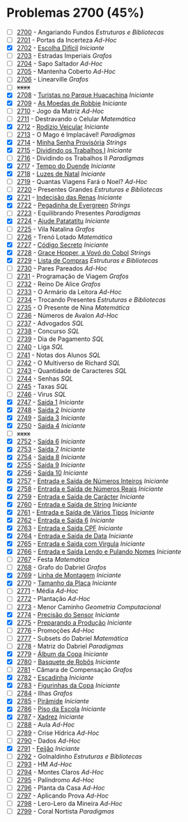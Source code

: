 # Problemas 2700 (45%)

- [ ]  [2700](https://www.beecrowd.com.br/judge/pt/problems/view/2700) - Angariando Fundos *Estruturas e Bibliotecas*
- [ ]  [2701](https://www.beecrowd.com.br/judge/pt/problems/view/2701) - Portas da Incerteza *Ad-Hoc*
- [x]  [2702](https://www.beecrowd.com.br/judge/pt/problems/view/2702) - [Escolha Difícil](https://github.com/potigol/beecrowd/blob/master/src/2700/2702.poti) *Iniciante*
- [ ]  [2703](https://www.beecrowd.com.br/judge/pt/problems/view/2703) - Estradas Imperiais *Grafos*
- [ ]  [2704](https://www.beecrowd.com.br/judge/pt/problems/view/2704) - Sapo Saltador *Ad-Hoc*
- [ ]  [2705](https://www.beecrowd.com.br/judge/pt/problems/view/2705) - Mantenha Coberto *Ad-Hoc*
- [ ]  [2706](https://www.beecrowd.com.br/judge/pt/problems/view/2706) - Linearville *Grafos*
- [ ] ~~xxxx~~
- [x]  [2708](https://www.beecrowd.com.br/judge/pt/problems/view/2708) - [Turistas no Parque Huacachina](https://github.com/potigol/beecrowd/blob/master/src/2700/2708.poti) *Iniciante*
- [x]  [2709](https://www.beecrowd.com.br/judge/pt/problems/view/2709) - [As Moedas de Robbie](https://github.com/potigol/beecrowd/blob/master/src/2700/2709.poti) *Iniciante*
- [ ]  [2710](https://www.beecrowd.com.br/judge/pt/problems/view/2710) - Jogo da Matriz *Ad-Hoc*
- [ ]  [2711](https://www.beecrowd.com.br/judge/pt/problems/view/2711) - Destravando o Celular *Matemática*
- [x]  [2712](https://www.beecrowd.com.br/judge/pt/problems/view/2712) - [Rodízio Veicular](https://github.com/potigol/beecrowd/blob/master/src/2700/2712.poti) *Iniciante*
- [ ]  [2713](https://www.beecrowd.com.br/judge/pt/problems/view/2713) - O Mago é Implacável! *Paradigmas*
- [x]  [2714](https://www.beecrowd.com.br/judge/pt/problems/view/2714) - [Minha Senha Provisória](https://github.com/potigol/beecrowd/blob/master/src/2700/2714.poti) *Strings*
- [x]  [2715](https://www.beecrowd.com.br/judge/pt/problems/view/2715) - [Dividindo os Trabalhos I](https://github.com/potigol/beecrowd/blob/master/src/2700/2715.poti) *Iniciante*
- [ ]  [2716](https://www.beecrowd.com.br/judge/pt/problems/view/2716) - Dividindo os Trabalhos II *Paradigmas*
- [x]  [2717](https://www.beecrowd.com.br/judge/pt/problems/view/2717) - [Tempo do Duende](https://github.com/potigol/beecrowd/blob/master/src/2700/2717.poti) *Iniciante*
- [x]  [2718](https://www.beecrowd.com.br/judge/pt/problems/view/2718) - [Luzes de Natal](https://github.com/potigol/beecrowd/blob/master/src/2700/2718.poti) *Iniciante*
- [ ]  [2719](https://www.beecrowd.com.br/judge/pt/problems/view/2719) - Quantas Viagens Fará o Noel? *Ad-Hoc*
- [ ]  [2720](https://www.beecrowd.com.br/judge/pt/problems/view/2720) - Presentes Grandes *Estruturas e Bibliotecas*
- [x]  [2721](https://www.beecrowd.com.br/judge/pt/problems/view/2721) - [Indecisão das Renas](https://github.com/potigol/beecrowd/blob/master/src/2700/2721.poti) *Iniciante*
- [x]  [2722](https://www.beecrowd.com.br/judge/pt/problems/view/2722) - [Pegadinha de Evergreen](https://github.com/potigol/beecrowd/blob/master/src/2700/2722.poti) *Strings*
- [ ]  [2723](https://www.beecrowd.com.br/judge/pt/problems/view/2723) - Equilibrando Presentes *Paradigmas*
- [x]  [2724](https://www.beecrowd.com.br/judge/pt/problems/view/2724) - [Ajude Patatatitu](https://github.com/potigol/beecrowd/blob/master/src/2700/2724.poti) *Iniciante*
- [ ]  [2725](https://www.beecrowd.com.br/judge/pt/problems/view/2725) - Vila Natalina *Grafos*
- [ ]  [2726](https://www.beecrowd.com.br/judge/pt/problems/view/2726) - Trenó Lotado *Matemática*
- [x]  [2727](https://www.beecrowd.com.br/judge/pt/problems/view/2727) - [Código Secreto](https://github.com/potigol/beecrowd/blob/master/src/2700/2727.poti) *Iniciante*
- [x]  [2728](https://www.beecrowd.com.br/judge/pt/problems/view/2728) - [Grace Hopper, a Vovó do Cobol](https://github.com/potigol/beecrowd/blob/master/src/2700/2728.poti) *Strings*
- [x]  [2729](https://www.beecrowd.com.br/judge/pt/problems/view/2729) - [Lista de Compras](https://github.com/potigol/beecrowd/blob/master/src/2700/2729.poti) *Estruturas e Bibliotecas*
- [ ]  [2730](https://www.beecrowd.com.br/judge/pt/problems/view/2730) - Pares Pareados *Ad-Hoc*
- [ ]  [2731](https://www.beecrowd.com.br/judge/pt/problems/view/2731) - Programação de Viagem *Grafos*
- [ ]  [2732](https://www.beecrowd.com.br/judge/pt/problems/view/2732) - Reino De Alice *Grafos*
- [ ]  [2733](https://www.beecrowd.com.br/judge/pt/problems/view/2733) - O Armário da Leitora *Ad-Hoc*
- [ ]  [2734](https://www.beecrowd.com.br/judge/pt/problems/view/2734) - Trocando Presentes *Estruturas e Bibliotecas*
- [ ]  [2735](https://www.beecrowd.com.br/judge/pt/problems/view/2735) - O Presente de Nina *Matemática*
- [ ]  [2736](https://www.beecrowd.com.br/judge/pt/problems/view/2736) - Números de Avalon *Ad-Hoc*
- [ ]  [2737](https://www.beecrowd.com.br/judge/pt/problems/view/2737) - Advogados *SQL*
- [ ]  [2738](https://www.beecrowd.com.br/judge/pt/problems/view/2738) - Concurso *SQL*
- [ ]  [2739](https://www.beecrowd.com.br/judge/pt/problems/view/2739) - Dia de Pagamento *SQL*
- [ ]  [2740](https://www.beecrowd.com.br/judge/pt/problems/view/2740) - Liga *SQL*
- [ ]  [2741](https://www.beecrowd.com.br/judge/pt/problems/view/2741) - Notas dos Alunos *SQL*
- [ ]  [2742](https://www.beecrowd.com.br/judge/pt/problems/view/2742) - O Multiverso de Richard *SQL*
- [ ]  [2743](https://www.beecrowd.com.br/judge/pt/problems/view/2743) - Quantidade de Caracteres *SQL*
- [ ]  [2744](https://www.beecrowd.com.br/judge/pt/problems/view/2744) - Senhas *SQL*
- [ ]  [2745](https://www.beecrowd.com.br/judge/pt/problems/view/2745) - Taxas *SQL*
- [ ]  [2746](https://www.beecrowd.com.br/judge/pt/problems/view/2746) - Virus *SQL*
- [x]  [2747](https://www.beecrowd.com.br/judge/pt/problems/view/2747) - [Saída 1](https://github.com/potigol/beecrowd/blob/master/src/2700/2747.poti) *Iniciante*
- [x]  [2748](https://www.beecrowd.com.br/judge/pt/problems/view/2748) - [Saída 2](https://github.com/potigol/beecrowd/blob/master/src/2700/2748.poti) *Iniciante*
- [x]  [2749](https://www.beecrowd.com.br/judge/pt/problems/view/2749) - [Saída 3](https://github.com/potigol/beecrowd/blob/master/src/2700/2749.poti) *Iniciante*
- [x]  [2750](https://www.beecrowd.com.br/judge/pt/problems/view/2750) - [Saída 4](https://github.com/potigol/beecrowd/blob/master/src/2700/2750.poti) *Iniciante*
- [ ] ~~xxxx~~
- [x]  [2752](https://www.beecrowd.com.br/judge/pt/problems/view/2752) - [Saída 6](https://github.com/potigol/beecrowd/blob/master/src/2700/2752.poti) *Iniciante*
- [x]  [2753](https://www.beecrowd.com.br/judge/pt/problems/view/2753) - [Saída 7](https://github.com/potigol/beecrowd/blob/master/src/2700/2753.poti) *Iniciante*
- [x]  [2754](https://www.beecrowd.com.br/judge/pt/problems/view/2754) - [Saída 8](https://github.com/potigol/beecrowd/blob/master/src/2700/2754.poti) *Iniciante*
- [x]  [2755](https://www.beecrowd.com.br/judge/pt/problems/view/2755) - [Saída 9](https://github.com/potigol/beecrowd/blob/master/src/2700/2755.poti) *Iniciante*
- [x]  [2756](https://www.beecrowd.com.br/judge/pt/problems/view/2756) - [Saída 10](https://github.com/potigol/beecrowd/blob/master/src/2700/2756.poti) *Iniciante*
- [x]  [2757](https://www.beecrowd.com.br/judge/pt/problems/view/2757) - [Entrada e Saída de Números Inteiros](https://github.com/potigol/beecrowd/blob/master/src/2700/2757.poti) *Iniciante*
- [x]  [2758](https://www.beecrowd.com.br/judge/pt/problems/view/2758) - [Entrada e Saída de Números Reais](https://github.com/potigol/beecrowd/blob/master/src/2700/2758.poti) *Iniciante*
- [x]  [2759](https://www.beecrowd.com.br/judge/pt/problems/view/2759) - [Entrada e Saída de Carácter](https://github.com/potigol/beecrowd/blob/master/src/2700/2759.poti) *Iniciante*
- [x]  [2760](https://www.beecrowd.com.br/judge/pt/problems/view/2760) - [Entrada e Saída de String](https://github.com/potigol/beecrowd/blob/master/src/2700/2760.poti) *Iniciante*
- [x]  [2761](https://www.beecrowd.com.br/judge/pt/problems/view/2761) - [Entrada e Saída de Vários Tipos](https://github.com/potigol/beecrowd/blob/master/src/2700/2761.poti) *Iniciante*
- [x]  [2762](https://www.beecrowd.com.br/judge/pt/problems/view/2762) - [Entrada e Saída 6](https://github.com/potigol/beecrowd/blob/master/src/2700/2762.poti) *Iniciante*
- [x]  [2763](https://www.beecrowd.com.br/judge/pt/problems/view/2763) - [Entrada e Saída CPF](https://github.com/potigol/beecrowd/blob/master/src/2700/2763.poti) *Iniciante*
- [x]  [2764](https://www.beecrowd.com.br/judge/pt/problems/view/2764) - [Entrada e Saída de Data](https://github.com/potigol/beecrowd/blob/master/src/2700/2764.poti) *Iniciante*
- [x]  [2765](https://www.beecrowd.com.br/judge/pt/problems/view/2765) - [Entrada e Saída com Virgula](https://github.com/potigol/beecrowd/blob/master/src/2700/2765.poti) *Iniciante*
- [x]  [2766](https://www.beecrowd.com.br/judge/pt/problems/view/2766) - [Entrada e Saída Lendo e Pulando Nomes](https://github.com/potigol/beecrowd/blob/master/src/2700/2766.poti) *Iniciante*
- [ ]  [2767](https://www.beecrowd.com.br/judge/pt/problems/view/2767) - Festa *Matemática*
- [ ]  [2768](https://www.beecrowd.com.br/judge/pt/problems/view/2768) - Grafo do Dabriel *Grafos*
- [x]  [2769](https://www.beecrowd.com.br/judge/pt/problems/view/2769) - [Linha de Montagem](https://github.com/potigol/beecrowd/blob/master/src/2700/2769.poti) *Iniciante*
- [x]  [2770](https://www.beecrowd.com.br/judge/pt/problems/view/2770) - [Tamanho da Placa](https://github.com/potigol/beecrowd/blob/master/src/2700/2770.poti) *Iniciante*
- [ ]  [2771](https://www.beecrowd.com.br/judge/pt/problems/view/2771) - Média *Ad-Hoc*
- [ ]  [2772](https://www.beecrowd.com.br/judge/pt/problems/view/2772) - Plantação *Ad-Hoc*
- [ ]  [2773](https://www.beecrowd.com.br/judge/pt/problems/view/2773) - Menor Caminho *Geometria Computacional*
- [x]  [2774](https://www.beecrowd.com.br/judge/pt/problems/view/2774) - [Precisão do Sensor](https://github.com/potigol/beecrowd/blob/master/src/2700/2774.poti) *Iniciante*
- [x]  [2775](https://www.beecrowd.com.br/judge/pt/problems/view/2775) - [Preparando a Produção](https://github.com/potigol/beecrowd/blob/master/src/2700/2775.poti) *Iniciante*
- [ ]  [2776](https://www.beecrowd.com.br/judge/pt/problems/view/2776) - Promoções *Ad-Hoc*
- [ ]  [2777](https://www.beecrowd.com.br/judge/pt/problems/view/2777) - Subsets do Dabriel *Matemática*
- [ ]  [2778](https://www.beecrowd.com.br/judge/pt/problems/view/2778) - Matriz do Dabriel *Paradigmas*
- [x]  [2779](https://www.beecrowd.com.br/judge/pt/problems/view/2779) - [Álbum da Copa](https://github.com/potigol/beecrowd/blob/master/src/2700/2779.poti) *Iniciante*
- [x]  [2780](https://www.beecrowd.com.br/judge/pt/problems/view/2780) - [Basquete de Robôs](https://github.com/potigol/beecrowd/blob/master/src/2700/2780.poti) *Iniciante*
- [ ]  [2781](https://www.beecrowd.com.br/judge/pt/problems/view/2781) - Câmara de Compensação *Grafos*
- [x]  [2782](https://www.beecrowd.com.br/judge/pt/problems/view/2782) - [Escadinha](https://github.com/potigol/beecrowd/blob/master/src/2700/2782.poti) *Iniciante*
- [x]  [2783](https://www.beecrowd.com.br/judge/pt/problems/view/2783) - [Figurinhas da Copa](https://github.com/potigol/beecrowd/blob/master/src/2700/2783.poti) *Iniciante*
- [ ]  [2784](https://www.beecrowd.com.br/judge/pt/problems/view/2784) - Ilhas *Grafos*
- [x]  [2785](https://www.beecrowd.com.br/judge/pt/problems/view/2785) - [Pirâmide](https://github.com/potigol/beecrowd/blob/master/src/2700/2785.poti) *Iniciante*
- [x]  [2786](https://www.beecrowd.com.br/judge/pt/problems/view/2786) - [Piso da Escola](https://github.com/potigol/beecrowd/blob/master/src/2700/2786.poti) *Iniciante*
- [x]  [2787](https://www.beecrowd.com.br/judge/pt/problems/view/2787) - [Xadrez](https://github.com/potigol/beecrowd/blob/master/src/2700/2787.poti) *Iniciante*
- [ ]  [2788](https://www.beecrowd.com.br/judge/pt/problems/view/2788) - Aula *Ad-Hoc*
- [ ]  [2789](https://www.beecrowd.com.br/judge/pt/problems/view/2789) - Crise Hídrica *Ad-Hoc*
- [ ]  [2790](https://www.beecrowd.com.br/judge/pt/problems/view/2790) - Dados *Ad-Hoc*
- [x]  [2791](https://www.beecrowd.com.br/judge/pt/problems/view/2791) - [Feijão](https://github.com/potigol/beecrowd/blob/master/src/2700/2791.poti) *Iniciante*
- [ ]  [2792](https://www.beecrowd.com.br/judge/pt/problems/view/2792) - Golnaldinho *Estruturas e Bibliotecas*
- [ ]  [2793](https://www.beecrowd.com.br/judge/pt/problems/view/2793) - HM *Ad-Hoc*
- [ ]  [2794](https://www.beecrowd.com.br/judge/pt/problems/view/2794) - Montes Claros *Ad-Hoc*
- [ ]  [2795](https://www.beecrowd.com.br/judge/pt/problems/view/2795) - Palíndromo *Ad-Hoc*
- [ ]  [2796](https://www.beecrowd.com.br/judge/pt/problems/view/2796) - Planta da Casa *Ad-Hoc*
- [ ]  [2797](https://www.beecrowd.com.br/judge/pt/problems/view/2797) - Aplicando Prova *Ad-Hoc*
- [ ]  [2798](https://www.beecrowd.com.br/judge/pt/problems/view/2798) - Lero-Lero da Mineira *Ad-Hoc*
- [ ]  [2799](https://www.beecrowd.com.br/judge/pt/problems/view/2799) - Coral Nortista *Paradigmas*